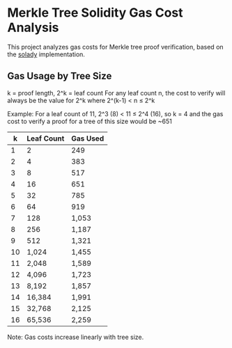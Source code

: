 # Merkle Tree Solidity Gas Cost Analysis

This project analyzes gas costs for Merkle tree proof verification, based on the [solady](https://github.com/vectorized/solady) implementation.

## Gas Usage by Tree Size

k = proof length, 2^k = leaf count
For any leaf count n, the cost to verify will always be the value for 2^k where 2^(k-1) < n ≤ 2^k

Example: For a leaf count of 11, 2^3 (8) < 11 ≤ 2^4 (16), so k = 4 and the gas cost to verify a proof for a tree of this size would be ~651

| k | Leaf Count | Gas Used |
|---|------------|----------|
| 1 | 2          | 249      |
| 2 | 4          | 383      |
| 3 | 8          | 517      |
| 4 | 16         | 651      |
| 5 | 32         | 785      |
| 6 | 64         | 919      |
| 7 | 128        | 1,053    |
| 8 | 256        | 1,187    |
| 9 | 512        | 1,321    |
| 10 | 1,024     | 1,455    |
| 11 | 2,048     | 1,589    |
| 12 | 4,096     | 1,723    |
| 13 | 8,192     | 1,857    |
| 14 | 16,384    | 1,991    |
| 15 | 32,768    | 2,125    |
| 16 | 65,536    | 2,259    |

Note: Gas costs increase linearly with tree size.
